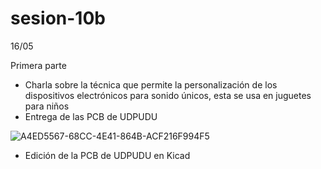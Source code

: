 # sesion-10b

16/05

Primera parte

- Charla sobre la técnica que permite la personalización de los dispositivos electrónicos para sonido únicos, esta se usa en juguetes para niños
- Entrega de las PCB de UDPUDU

![A4ED5567-68CC-4E41-864B-ACF216F994F5](https://github.com/user-attachments/assets/1febc5a4-e311-4985-8a8c-f6f712d64f8a)

- Edición de la PCB de UDPUDU en Kicad
